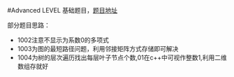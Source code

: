 #Advanced LEVEL
基础题目，[题目地址](https://www.patest.cn/contests/pat-a-practise)

 部分题目思路：

 - 1002注意不显示为系数0的多项式
 - 1003为图的最短路径问题，利用邻接矩阵方式存储即可解决
 - 1004为树的层次遍历找出每层叶子节点个数,01在c++中可视作整数1,利用二维数组存就好